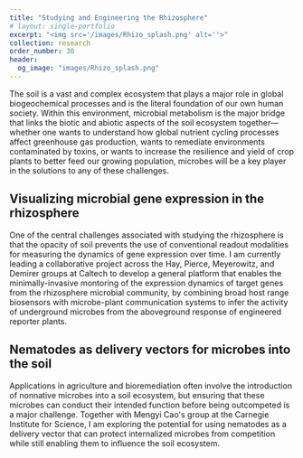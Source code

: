 ```yaml
---
title: "Studying and Engineering the Rhizosphere"
# layout: single-portfolio
excerpt: "<img src='/images/Rhizo_splash.png' alt=''>"
collection: research
order_number: 30
header: 
  og_image: "images/Rhizo_splash.png"
---
```

The soil is a vast and complex ecosystem that plays a major role in global biogeochemical processes and is the literal foundation of our own human society. Within this environment, microbial metabolism is the major bridge that links the biotic and abiotic aspects of the soil ecosystem together— whether one wants to understand how global nutrient cycling processes affect greenhouse gas production, wants to remediate environments contaminated by toxins, or wants to increase the resilience and yield of crop plants to better feed our growing population, microbes will be a key player in the solutions to any of these challenges. 

## Visualizing microbial gene expression in the rhizosphere
One of the central challenges associated with studying the rhizosphere is that the opacity of soil prevents the use of conventional readout modalities for measuring the dynamics of gene expression over time. I am currently leading a collaborative project across the Hay, Pierce, Meyerowitz, and Demirer groups at Caltech to develop a general platform that enables the minimally-invasive montoring of the expression dynamics of target genes from the rhizosphere microbial community, by combining broad host range biosensors with microbe-plant communication systems to infer the activity of underground microbes from the aboveground response of engineered reporter plants.

<!-- <p align='center'>
<img src='/images/SentinelPlant_Schematic.png' width='400'>
</p> -->

## Nematodes as delivery vectors for microbes into the soil
Applications in agriculture and bioremediation often involve the introduction of nonnative microbes into a soil ecosystem, but ensuring that these microbes can conduct their intended function before being outcompeted is a major challenge. Together with Mengyi Cao's group at the Carnegie Institute for Science, I am exploring the potential for using nematodes as a delivery vector that can protect internalized microbes from competition while still enabling them to influence the soil ecosystem.

<!-- <p align='center'>
<img src='/images/nematode_schematic.png' width='500'>
</p>
 -->